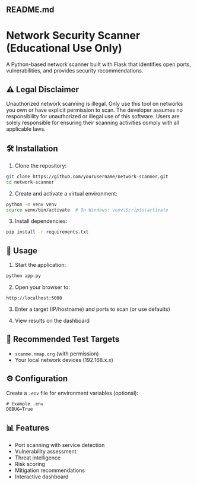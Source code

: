 ## README.md
# Network Security Scanner (Educational Use Only)

A Python-based network scanner built with Flask that identifies open ports, vulnerabilities, and provides security recommendations.

## ⚠️ Legal Disclaimer
Unauthorized network scanning is illegal. Only use this tool on networks you own or have explicit permission to scan. The developer assumes no responsibility for unauthorized or illegal use of this software. Users are solely responsible for ensuring their scanning activities comply with all applicable laws.

## 🛠 Installation

1. Clone the repository:
```bash
git clone https://github.com/yourusername/network-scanner.git
cd network-scanner
```

2. Create and activate a virtual environment:
```bash
python -m venv venv
source venv/bin/activate  # On Windows: venv\Scripts\activate
```

3. Install dependencies:
```bash
pip install -r requirements.txt
```

## 🚀 Usage

1. Start the application:
```bash
python app.py
```

2. Open your browser to:
```
http://localhost:5000
```

3. Enter a target (IP/hostname) and ports to scan (or use defaults)

4. View results on the dashboard

## 📌 Recommended Test Targets
- `scanme.nmap.org` (with permission)
- Your local network devices (192.168.x.x)

## ⚙️ Configuration
Create a `.env` file for environment variables (optional):
```
# Example .env
DEBUG=True
```

## 📊 Features
- Port scanning with service detection
- Vulnerability assessment
- Threat intelligence
- Risk scoring
- Mitigation recommendations
- Interactive dashboard
```
